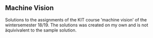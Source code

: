 ## Machine Vision

Solutions to the assignments of the KIT course 'machine vision' of the wintersemester 18/19. The solutions was created on my own and is not äquivivalent to the sample solution. 
